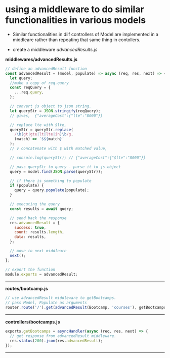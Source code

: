 # using a middleware to do similar functionalities in various models

- Similar functionalities in diif controllers of Model are implemented in a middleare rather than repeating that same thing in contollers.

- create a middleware _advancedResults.js_

**middlewares/advancedResults.js**

```javascript
// define an advancedResult function
const advancedResult = (model, populate) => async (req, res, next) => {
  let query;
  //make a copy of req.query
  const reqQuery = {
    ...req.query,
  };

  // convert js object to json string.
  let queryStr = JSON.stringify(reqQuery);
  // gives,  {"averageCost":{"lte":"8000"}}

  // replace lte with $lte,
  queryStr = queryStr.replace(
    /\b(gt|gte|lt|lte|in)\b/g,
    (match) => `$${match}`
  );
  // v concatenate with $ with matched value,

  // console.log(queryStr); // {"averageCost":{"$lte":"8000"}}

  // pass queryStr to query - parse it to js object
  query = model.find(JSON.parse(queryStr));

  // if there is something to populate
  if (populate) {
    query = query.populate(populate);
  }

  // executing the query
  const results = await query;

  // send back the response
  res.advancedResult = {
    success: true,
    count: results.length,
    data: results,
  };

  // move to next middleare
  next();
};

// export the function
module.exports = advancedResult;
```

---

**routes/bootcamp.js**

```javascript
// use advancedResult middleware to getBootcamps.
// pass Model, Populate as arguments
router.route('/').get(advancedResult(Bootcamp, 'courses'), getBootcamps);
```

---

**controllers/bootcamps.js**

```javascript
exports.getBootcamps = asyncHandler(async (req, res, next) => {
  // get response from advancedResult middleware.
  res.status(200).json(res.advancedResult);
});
```

---

